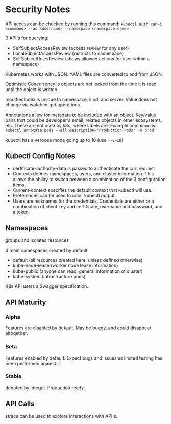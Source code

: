 # Security Notes

API access can be checked by running this command:
`kubectl auth can-i <command> --as <username> --namespace <namespace name>`

3 API's for querying:
- SelfSubjectAccessReview (access review for any user)
- LocalSubjectAccessReview (restricts to namespace)
- SelfSubjectRulesReview (shows allowed actions for user within a namespace)

Kubernetes works with JSON.  YAML files are converted to and from JSON.

Optimistic Concurrency is objects are not locked from the time it is read until the object is written.

modifiedIndex is unique to namespace, kind, and server.  Value does not change via watch or get operations.

Annotations allow for metadata to be included with an object.  Key/value pairs that could be developer's email, related objects in other ecosystems, etc.  These are not used by k8s, where labels are.  Example command is:
`kubectl annotate pods --all description='Production Pods' -n prod`

kubectl has a verbose mode going up to 10 (use `--v=10`)

## Kubectl Config Notes

- certificate-authority-data is passed to authenticate the curl request
- Contexts defines namespaces, users, and cluster information.  This allows the ability to switch between a combination of the 3 configuration items.
- Current-context specifies the default context that kubectl will use.
- Preferences can be used to color kubectl output.
- Users are nicknames for the credentials.  Credentials are either or a combination of client key and certificate, username and password, and a token.

## Namespaces

groups and isolates resources

4 main namespaces created by default:
- default (all resources created here, unless defined otherwise)
- kube-node-lease (worker node lease information)
- kube-public (anyone can read, general information of cluster)
- kube-system (infrastructure pods)

K8s API users a Swagger specification.

## API Maturity

### Alpha

Features are disabled by default.  May be buggy, and could disappear altogether.

### Beta

Features enabled by default.  Expect bugs and issues as limited testing has been performed against it.

### Stable

denoted by integer.  Production ready.

## API Calls

strace can be used to explore interactions with API's.
